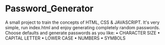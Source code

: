 # Password_Generator

A small project to train the concepts of HTML, CSS & JAVASCRIPT.
It's very simple, run index.html and enjoy generating completely random passwords.
Choose defaults and generate passwords as you like:
•	CHARACTER SIZE
•	CAPITAL LETTER
•	LOWER CASE
•	NUMBERS
•	SYMBOLS
